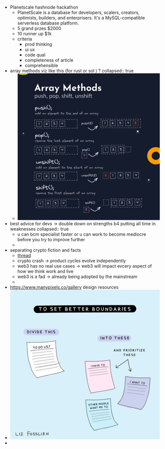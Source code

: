 - Planetscale hashnode hackathon
	- PlanetScale is a database for developers, scalers, creators, optimists, builders, and enterprisers. It's a MySQL-compatible serverless database platform.
	- 5 grand przes $2000
	- 10 runner up $1k
	- criteria
		- prod thinking
		- ui ux
		- code qual
		- completeness of article
		- comprehensible
- array methods viz like this (for rust or sol ) ?
  collapsed:: true
	- ![image.png](../assets/image_1656912406380_0.png)
- best advice for devs -> double down on strengths b4 putting all time in weaknesses
  collapsed:: true
	- u can bcm specialist faster or u can work to become mediocre before you try to improve further
	-
- separating crypto fiction and facts
	- [thread](https://twitter.com/MishadaVinci/status/1543593192439685122)
	- crypto crash -> product cycles evolve independently
	- web3 has no real use cases -> web3 will impact evcery aspect of how we think work and live
	- web3 is a fad -> already being adopted by the mainstream
	-
- https://www.manypixels.co/gallery design resources
- ![image.png](../assets/image_1656923551957_0.png)
-
